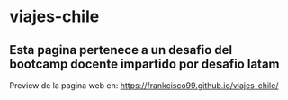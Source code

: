 # viajes-chile
## Esta pagina pertenece a un desafio del bootcamp docente impartido por desafio latam
Preview de la pagina web en:
https://frankcisco99.github.io/viajes-chile/
